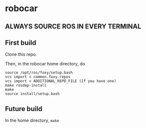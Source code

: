 # robocar

## ALWAYS SOURCE ROS IN EVERY TERMINAL

## First build
Clone this repo.

Then, in the robocar home directory, do
```
source /opt/ros/foxy/setup.bash
vcs import < common.foxy.repos
vcs import < ADDITIONAL_REPO_FILE (If you have one)
make rosdep-install
make
source install/setup.bash
```

## Future build
In the home directory, `make`

